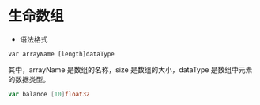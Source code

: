 # 生命数组

- 语法格式
```text
var arrayName [length]dataType
```
其中，arrayName 是数组的名称，size 是数组的大小，dataType 是数组中元素的数据类型。

```go
var balance [10]float32
```

